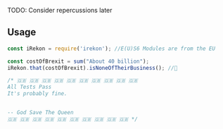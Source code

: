 
TODO: Consider repercussions later



## Usage
```javascript
const iRekon = require('irekon'); //E(U)S6 Modules are from the EU

const costOfBrexit = sum("About 40 billion");
iRekon.that(costOfBrexit).isNoneOfTheirBusiness(); //🍻

/* 🇬🇧 🇬🇧 🇬🇧 🇬🇧 🇬🇧 🇬🇧 🇬🇧 🇬🇧 🇬🇧 🇬🇧
All Tests Pass
It's probably fine.


-- God Save The Queen
🇬🇧 🇬🇧 🇬🇧 🇬🇧 🇬🇧 🇬🇧 🇬🇧 🇬🇧 🇬🇧 🇬🇧 */
```

